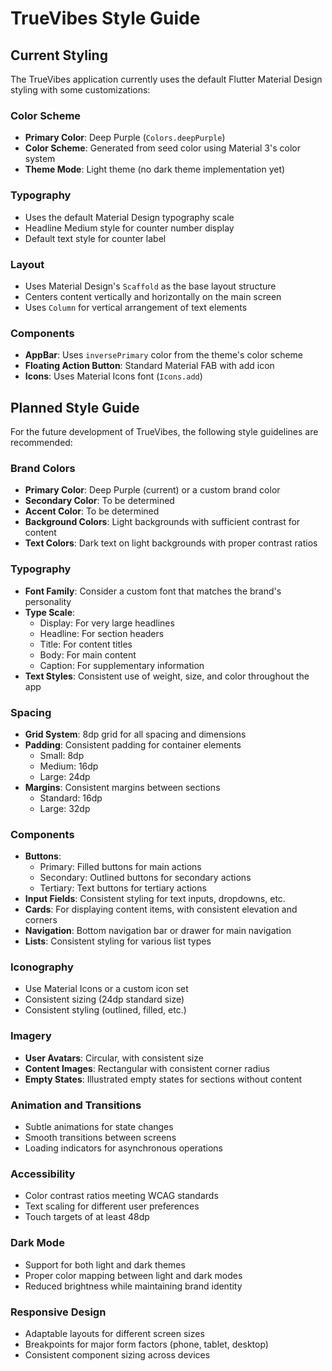 # TrueVibes Style Guide

## Current Styling

The TrueVibes application currently uses the default Flutter Material Design styling with some customizations:

### Color Scheme

- **Primary Color**: Deep Purple (`Colors.deepPurple`)
- **Color Scheme**: Generated from seed color using Material 3's color system
- **Theme Mode**: Light theme (no dark theme implementation yet)

### Typography

- Uses the default Material Design typography scale
- Headline Medium style for counter number display
- Default text style for counter label

### Layout

- Uses Material Design's `Scaffold` as the base layout structure
- Centers content vertically and horizontally on the main screen
- Uses `Column` for vertical arrangement of text elements

### Components

- **AppBar**: Uses `inversePrimary` color from the theme's color scheme
- **Floating Action Button**: Standard Material FAB with add icon
- **Icons**: Uses Material Icons font (`Icons.add`)

## Planned Style Guide

For the future development of TrueVibes, the following style guidelines are recommended:

### Brand Colors

- **Primary Color**: Deep Purple (current) or a custom brand color
- **Secondary Color**: To be determined
- **Accent Color**: To be determined
- **Background Colors**: Light backgrounds with sufficient contrast for content
- **Text Colors**: Dark text on light backgrounds with proper contrast ratios

### Typography

- **Font Family**: Consider a custom font that matches the brand's personality
- **Type Scale**:
  - Display: For very large headlines
  - Headline: For section headers
  - Title: For content titles
  - Body: For main content
  - Caption: For supplementary information
- **Text Styles**: Consistent use of weight, size, and color throughout the app

### Spacing

- **Grid System**: 8dp grid for all spacing and dimensions
- **Padding**: Consistent padding for container elements
  - Small: 8dp
  - Medium: 16dp
  - Large: 24dp
- **Margins**: Consistent margins between sections
  - Standard: 16dp
  - Large: 32dp

### Components

- **Buttons**:
  - Primary: Filled buttons for main actions
  - Secondary: Outlined buttons for secondary actions
  - Tertiary: Text buttons for tertiary actions
- **Input Fields**: Consistent styling for text inputs, dropdowns, etc.
- **Cards**: For displaying content items, with consistent elevation and corners
- **Navigation**: Bottom navigation bar or drawer for main navigation
- **Lists**: Consistent styling for various list types

### Iconography

- Use Material Icons or a custom icon set
- Consistent sizing (24dp standard size)
- Consistent styling (outlined, filled, etc.)

### Imagery

- **User Avatars**: Circular, with consistent size
- **Content Images**: Rectangular with consistent corner radius
- **Empty States**: Illustrated empty states for sections without content

### Animation and Transitions

- Subtle animations for state changes
- Smooth transitions between screens
- Loading indicators for asynchronous operations

### Accessibility

- Color contrast ratios meeting WCAG standards
- Text scaling for different user preferences
- Touch targets of at least 48dp

### Dark Mode

- Support for both light and dark themes
- Proper color mapping between light and dark modes
- Reduced brightness while maintaining brand identity

### Responsive Design

- Adaptable layouts for different screen sizes
- Breakpoints for major form factors (phone, tablet, desktop)
- Consistent component sizing across devices